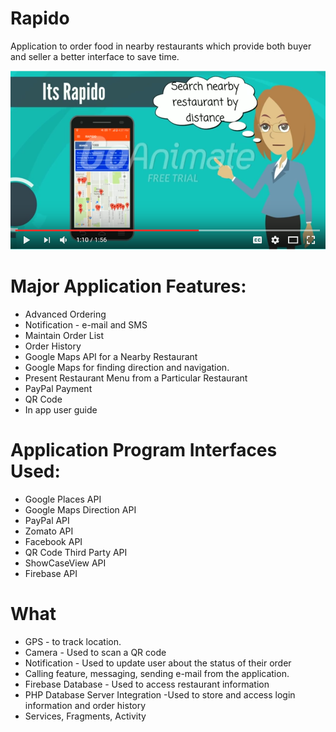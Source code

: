# Rapido
Application to order food in nearby restaurants which provide both buyer and seller a better interface to save time.

[![IMAGE ALT TEXT HERE](https://github.com/Augustus-19/Rapido/blob/master/Rapido.PNG)](https://www.youtube.com/watch?v=3D-Bl3ZjHTg&feature=youtu.be)

# Major Application Features:
* Advanced Ordering
* Notification - e-mail and SMS
* Maintain Order List
* Order History
* Google Maps API for a Nearby Restaurant
* Google Maps for finding direction and navigation.
* Present Restaurant Menu from a Particular Restaurant
* PayPal Payment
* QR Code
* In app user guide

# Application Program Interfaces Used:
* Google Places API
* Google Maps Direction API
* PayPal API
* Zomato API
* Facebook API
* QR Code Third Party API
* ShowCaseView API
* Firebase API


# What
* GPS - to track location.
* Camera - Used to scan a QR code
* Notification - Used to update user about the status of their order
* Calling feature, messaging, sending e-mail from the application.
* Firebase Database - Used to access restaurant information
* PHP Database Server Integration -Used to store and access login information and order history
* Services, Fragments, Activity
